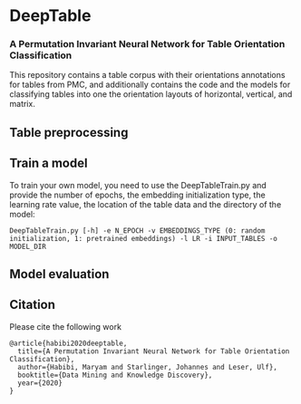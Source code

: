 # DeepTable

### A Permutation Invariant Neural Network for Table Orientation Classification

This repository contains a table corpus with their orientations annotations for tables from PMC, and additionally contains the code and the models for classifying tables into one the orientation layouts of horizontal, vertical, and matrix.
<br>
## Table preprocessing
## Train a model
To train your own model, you need to use the DeepTableTrain.py and provide the number of epochs, the embedding initialization type, the learning rate value, the location of the table data and the directory of the model:
```
DeepTableTrain.py [-h] -e N_EPOCH -v EMBEDDINGS_TYPE (0: random initialization, 1: pretrained embeddings) -l LR -i INPUT_TABLES -o MODEL_DIR
```


## Model evaluation
## Citation
Please cite the following work
```
@article{habibi2020deeptable,
  title={A Permutation Invariant Neural Network for Table Orientation Classification},
  author={Habibi, Maryam and Starlinger, Johannes and Leser, Ulf},
  booktitle={Data Mining and Knowledge Discovery},
  year={2020}
}
```

